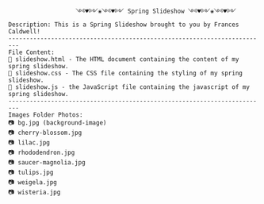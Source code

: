 			           ༺♥༻❀༺♥༻ Spring Slideshow ༺♥༻❀༺♥༻
	Description: This is a Spring Slideshow brought to you by Frances Caldwell!
	-------------------------------------------------------------------------
	File Content:
	📄 slideshow.html - The HTML document containing the content of my spring slideshow.
	📄 slideshow.css - The CSS file containing the styling of my spring slideshow.
	📄 slideshow.js - the JavaScript file containing the javascript of my spring slideshow.
	-------------------------------------------------------------------------
	Images Folder Photos:
	📷 bg.jpg (background-image)
	📷 cherry-blossom.jpg
	📷 lilac.jpg
	📷 rhododendron.jpg
	📷 saucer-magnolia.jpg
	📷 tulips.jpg
	📷 weigela.jpg
	📷 wisteria.jpg

